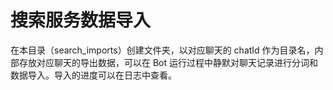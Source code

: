 # 搜索服务数据导入

在本目录（search_imports）创建文件夹，以对应聊天的 chatId 作为目录名，内部存放对应聊天的导出数据，可以在 Bot 运行过程中静默对聊天记录进行分词和数据导入。导入的进度可以在日志中查看。
